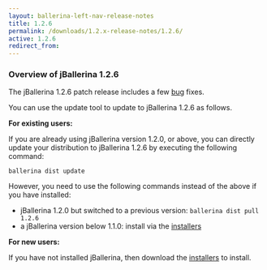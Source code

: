 ```yaml
---
layout: ballerina-left-nav-release-notes
title: 1.2.6
permalink: /downloads/1.2.x-release-notes/1.2.6/
active: 1.2.6
redirect_from: 
---
```


### Overview of jBallerina 1.2.6
The jBallerina 1.2.6 patch release includes a few [bug](https://github.com/ballerina-platform/ballerina-lang/issues?q=is%3Aissue+milestone%3A%22Ballerina+1.2.6%22+label%3AType%2FBug+is%3Aclosed) fixes.

You can use the update tool to update to jBallerina 1.2.6 as follows.

**For existing users:**

If you are already using jBallerina version 1.2.0, or above, you can directly update your distribution to jBallerina 1.2.6 by executing the following command:

```
ballerina dist update
```

However, you need to use the following commands instead of the above if you have installed:

- jBallerina 1.2.0 but switched to a previous version: `ballerina dist pull 1.2.6`
- a jBallerina version below 1.1.0: install via the [installers](https://ballerina.io/downloads/)

**For new users:**

If you have not installed jBallerina, then download the [installers](https://ballerina.io/downloads/) to install.

<style>

.cBallerinaTocContainer  {
    display:none;
}

</style>
